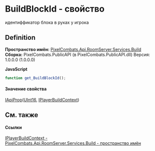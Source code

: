 # BuildBlockId - свойство


идентиффикатор блока в руках у игрока



## Definition
**Пространство имён:** <a href="13601317-1cec-d8a4-23a8-2be7208954e2">PixelCombats.Api.RoomServer.Services.Build</a>  
**Сборка:** PixelCombats.PublicAPI (в PixelCombats.PublicAPI.dll) Версия: 1.0.0.0 (1.0.0.0)

**JavaScript**
``` JavaScript
function get_BuildBlockId();

```



#### Значение свойства
<a href="c9eff8a0-836a-2f39-ef16-60c450c5b769">IApiProp</a>(<a href="https://learn.microsoft.com/dotnet/api/system.uint16" target="_blank" rel="noopener noreferrer">UInt16</a>, <a href="d210fc7f-ece5-52e1-a812-cb4642c7f343">IPlayerBuildContext</a>)

## См. также


#### Ссылки
<a href="d210fc7f-ece5-52e1-a812-cb4642c7f343">IPlayerBuildContext - </a>  
<a href="13601317-1cec-d8a4-23a8-2be7208954e2">PixelCombats.Api.RoomServer.Services.Build - пространство имён</a>  
